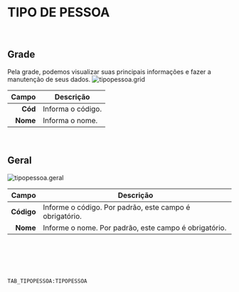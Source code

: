 # TIPO DE PESSOA
<br>

## Grade
Pela grade, podemos visualizar suas principais informações e fazer a manutenção de seus dados.
![tipopessoa.grid](https://raw.githubusercontent.com/netforcews/docs-siscom/master/geral/imagens/tipopessoa.grid.png)

Campo | Descrição
--:|---
**Cód** | Informa o código.
**Nome** | Informa o nome.
<br>

## Geral
![tipopessoa.geral](https://raw.githubusercontent.com/netforcews/docs-siscom/master/geral/imagens/tipopessoa.geral.png)

Campo | Descrição
--:|---
**Código** | Informe o código. Por padrão, este campo é obrigatório.
**Nome** | Informe o nome. Por padrão, este campo é obrigatório.
<br>
<br>
<br>
<br>

```TAB_TIPOPESSOA:TIPOPESSOA```
